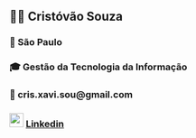 
<h2> 👨‍💼 Cristóvão Souza</h2>
<h3> 📍   São Paulo</h3>
<h3> 🎓 Gestão da Tecnologia da Informação</h3>
<h3 >📧 cris.xavi.sou@gmail.com</h3>
<h3><img src="https://www.svgrepo.com/show/75820/linkedin.svg" width="25px" height="25px"></img> <a href="https://www.linkedin.com/me?trk=p_mwlite_feed-secondary_nav">Linkedin</h3>
